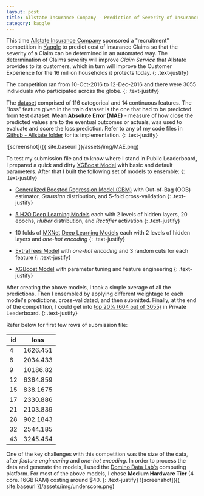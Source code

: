 ```yaml
---
layout: post
title: Allstate Insurance Company - Prediction of Severity of Insurance Claims
category: kaggle
---
```


This time [Allstate Insurance Company](https://www.allstate.com/) sponsored a "recruitment" competition in [Kaggle](https://www.kaggle.com/c/allstate-claims-severity) to predict cost of insurance Claims so that the severity of a Claim can be determined in an automated way. The determination of Claims severity will improve _Claim Service_ that Allstate provides to its customers, which in turn will improve the Customer Experience for the 16 million households it protects today.
{: .text-justify}

The competition ran from 10-Oct-2016 to 12-Dec-2016 and there were 3055 individuals who participated across the globe.
{: .text-justify}

The [dataset]( https://www.kaggle.com/c/allstate-claims-severity/data) comprised of 116 categorical and 14 continuous features. The “loss” feature given in the train dataset is the one that had to be predicted from test dataset. **Mean Absolute Error (MAE)** -  measure of how close the predicted values are to the eventual outcomes or actuals, was used to evaluate and score the loss prediction. Refer to any of my code files in [Github - Allstate folder](https://github.com/socratesk/kaggle/tree/master/Allstate) for its implementation.
{: .text-justify}

![screenshot]({{ site.baseurl }}/assets/img/MAE.png)

To test my submission file and to know where I stand in Public Leaderboard, I prepared a quick and dirty [XGBoost Model](https://github.com/socratesk/kaggle/blob/master/Allstate/1-Basic-XGBoost.R) with basic and default parameters. After that I built the following set of models to ensemble:
{: .text-justify}

 * [Generalized Boosted Regression Model (GBM)](https://github.com/socratesk/kaggle/blob/master/Allstate/2-GBM.R) with Out-of-Bag (OOB) estimator, _Gaussian_ distribution, and 5-fold cross-validation
{: .text-justify}
 
 * [5 H2O Deep Learning Models](https://github.com/socratesk/kaggle/blob/master/Allstate/3-H2O%20Deep%20Learning.R) each with 2 levels of hidden layers, 20 epochs, _Huber_ distribution, and _Rectifier_ activation
{: .text-justify}
 
 * 10 folds of [MXNet](http://mxnet.io/) [Deep Learning Models](https://github.com/socratesk/kaggle/blob/master/Allstate/4-MXNet.R) each with 2 levels of hidden layers and _one-hot encoding_
{: .text-justify}
 
 * [ExtraTrees Model](https://github.com/socratesk/kaggle/blob/master/Allstate/5-ExtraTrees.R) with _one-hot encoding_ and 3 random cuts for each feature
{: .text-justify}

 * [XGBoost Model](https://github.com/socratesk/kaggle/blob/master/Allstate/6-XGBoost-FeatureEngg.R) with parameter tuning and feature engineering
{: .text-justify}

After creating the above models, I took a simple average of all the predictions. Then I ensembled by applying different weightage to each model's predictions, cross-validated, and then submitted. Finally, at the end of the competition, I could get into [top 20% (604 out of 3055)](https://www.kaggle.com/c/allstate-claims-severity/leaderboard/private) in Private Leaderboard. 
{: .text-justify}

Refer below for first few rows of submission file:

| id | loss     |
|----|----------|
| 4  | 1626.451 |
| 6  | 2034.433 |
| 9  | 10186.82 |
| 12 | 6364.859 |
| 15 | 838.1675 |
| 17 | 2330.886 |
| 21 | 2103.839 |
| 28 | 902.1843 |
| 32 | 2544.185 |
| 43 | 3245.454 |

One of the key challenges with this competition was the size of the data, after _feature engineering_ and _one-hot encoding_. In order to process the data and generate the models, I used the [Domino Data Lab's](http://dominodatalab.com/) computing platform. For most of the above models, I chose **Medium Hardware Tier** (4 core. 16GB RAM) costing around $40.
{: .text-justify}
![screenshot]({{ site.baseurl }}/assets/img/underscore.png)